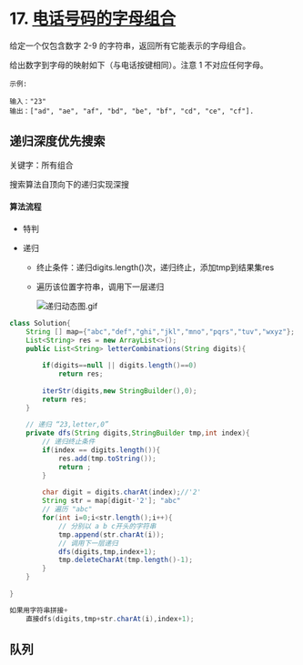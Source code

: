 # 17. [电话号码的字母组合](https://leetcode-cn.com/problems/letter-combinations-of-a-phone-number)

给定一个仅包含数字 2-9 的字符串，返回所有它能表示的字母组合。

给出数字到字母的映射如下（与电话按键相同）。注意 1 不对应任何字母。

~~~
示例:

输入："23"
输出：["ad", "ae", "af", "bd", "be", "bf", "cd", "ce", "cf"].

~~~



## 递归深度优先搜索

关键字：所有组合

搜索算法自顶向下的递归实现深搜

#### 算法流程

- 特判

- 递归

  - 终止条件：递归digits.length()次，递归终止，添加tmp到结果集res

  - 遍历该位置字符串，调用下一层递归

    ![递归动态图.gif](https://pic.leetcode-cn.com/9a86e75bd66edbecf7f11e10d501910ac7d64c5642050bc52d86e5a0eaa83fd5-%E9%80%92%E5%BD%92%E5%8A%A8%E6%80%81%E5%9B%BE.gif)

~~~java
class Solution{
    String [] map={"abc","def","ghi","jkl","mno","pqrs","tuv","wxyz"};
    List<String> res = new ArrayList<>();
    public List<String> letterCombinations(String digits){
        
        if(digits==null || digits.length()==0)
            return res;
        
        iterStr(digits,new StringBuilder(),0);
        return res;
    }
    
    // 递归 “23,letter,0”
    private dfs(String digits,StringBuilder tmp,int index){
        // 递归终止条件
        if(index == digits.length()){
            res.add(tmp.toString());
            return ;
        }
        
        char digit = digits.charAt(index);//'2'
        String str = map[digit-'2']; "abc"
        // 遍历 "abc"
        for(int i=0;i<str.length();i++){
            // 分别以 a b c开头的字符串
            tmp.append(str.charAt(i));
            // 调用下一层递归
            dfs(digits,tmp,index+1);
            tmp.deleteCharAt(tmp.length()-1);
        }
    }
    
}

如果用字符串拼接+
    直接dfs(digits,tmp+str.charAt(i),index+1);
~~~

## 队列

